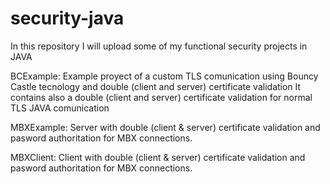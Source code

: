 # security-java
In this repository I will upload some of my functional security projects in JAVA

BCExample:
Example proyect of a custom TLS comunication using Bouncy Castle tecnology and double (client and server) certificate validation
It contains also a double (client and server) certificate validation for normal TLS JAVA comunication

MBXExample:
Server with double (client & server) certificate validation and pasword authoritation for MBX connections.

MBXClient:
Client with double (client & server) certificate validation and pasword authoritation for MBX connections.
